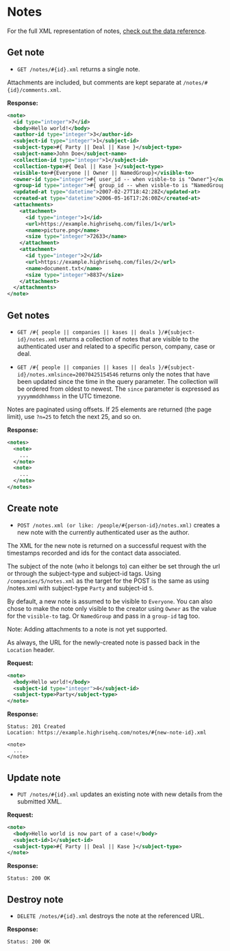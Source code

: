 Notes
=====

For the full XML representation of notes, [check out the data reference](https://github.com/37signals/highrise-api/blob/master/sections/data_reference.md#note).


Get note
--------

* `GET /notes/#{id}.xml` returns a single note.

Attachments are included, but comments are kept separate at `/notes/#{id}/comments.xml`.

**Response:**

``` xml
<note>
  <id type="integer">7</id>
  <body>Hello world!</body>
  <author-id type="integer">3</author-id>
  <subject-id type="integer">1</subject-id>
  <subject-type>#{ Party || Deal || Kase }</subject-type>
  <subject-name>John Doe</subject-name>
  <collection-id type="integer">1</subject-id>
  <collection-type>#{ Deal || Kase }</subject-type>
  <visible-to>#{Everyone || Owner || NamedGroup}</visible-to>
  <owner-id type="integer">#{ user_id -- when visble-to is "Owner"}</owner-id>
  <group-id type="integer">#{ group_id -- when visble-to is "NamedGroup"}</group-id>
  <updated-at type="datetime">2007-02-27T18:42:28Z</updated-at>
  <created-at type="datetime">2006-05-16T17:26:00Z</created-at>
  <attachments>
    <attachment>
      <id type="integer">1</id>
      <url>https://example.highrisehq.com/files/1</url>
      <name>picture.png</name>
      <size type="integer">72633</name>
    </attachment>
    <attachment>
      <id type="integer">2</id>
      <url>https://example.highrisehq.com/files/2</url>
      <name>document.txt</name>
      <size type="integer">8837</size>
    </attachment>
  </attachments>
</note>
```


Get notes
---------

* `GET /#{ people || companies || kases || deals }/#{subject-id}/notes.xml` returns a collection of notes that are visible to the authenticated user and related to a specific person, company, case or deal.

* `GET /#{ people || companies || kases || deals }/#{subject-id}/notes.xmlsince=20070425154546` returns only the notes that have been updated since the time in the query parameter. The collection will be ordered from oldest to newest. The `since` parameter is expressed as `yyyymmddhhmmss` in the UTC timezone.

Notes are paginated using offsets. If 25 elements are returned (the page limit), use `?n=25` to fetch the next 25, and so on.

**Response:**

``` xml
<notes>
  <note>
    ...
  </note>
  <note>
    ...
  </note>
</notes>
```


Create note
-----------

* `POST /notes.xml (or like: /people/#{person-id}/notes.xml)` creates a new note with the currently authenticated user as the author.

The XML for the new note is returned on a successful request with the timestamps recorded and ids for the contact data associated.

The subject of the note (who it belongs to) can either be set through the url or through the subject-type and subject-id tags. Using `/companies/5/notes.xml` as the target for the POST is the same as using /notes.xml with subject-type `Party` and subject-id `5`.

By default, a new note is assumed to be visible to `Everyone`. You can also chose to make the note only visible to the creator using `Owner` as the value for the `visible-to` tag. Or `NamedGroup` and pass in a `group-id` tag too.

Note: Adding attachments to a note is not yet supported.

As always, the URL for the newly-created note is passed back in the `Location` header.

**Request:**

``` xml
<note>
  <body>Hello world!</body>
  <subject-id type="integer">4</subject-id>
  <subject-type>Party</subject-type>
</note>
```

**Response:**

    Status: 201 Created
    Location: https://example.highrisehq.com/notes/#{new-note-id}.xml

    <note>
      ...
    </note>


Update note
-----------

* `PUT /notes/#{id}.xml` updates an existing note with new details from the submitted XML.

**Request:**

``` xml
<note>
  <body>Hello world is now part of a case!</body>
  <subject-id>1</subject-id>
  <subject-type>#{ Party || Deal || Kase }</subject-type>
</note>
```

**Response:**

    Status: 200 OK


Destroy note
------------

* `DELETE /notes/#{id}.xml` destroys the note at the referenced URL.

**Response:**

    Status: 200 OK
